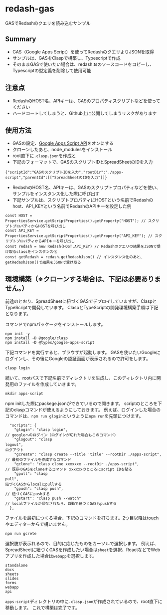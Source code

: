 # redash-gas
GASでRedashのクエリを読み込むサンプル

## Summary
- GAS（Google Apps Script）を使ってRedashのクエリよりJSONを取得
- サンプルは、GASをClaspで構築し、Typescriptで作成
- そのままGASで使いたい場合は、redash.tsのソースコードをコピーし、Typescriptの型定義を削除して使用可能

## 注意点
- RedashのHOST名、APIキーは、GASのプロパティスクリプトなどを使ってください
- ハードコートしてしまうと、Github上に公開してしまうリスクがあります

## 使用方法
- GASの設定、[Google Apps Script API](https://script.google.com/home/usersettings)をオンにする
- クローンしたあと、node_modulesをインストール
- root直下に`.clasp.json`を作成と
- 下記のフォーマットで、GASのスクリプトIDとSpreadSheetのIDを入力
```
{"scriptId":"GASのスクリプトIDを入力","rootDir":"./apps-script","parentId":[["SpreadSheetのIDを入力"]]}
```
- RedashのHOST名、APIキーは、GASのスクリプトプロパティなどを使い、サンプルをインスタンス化した際に呼び出す
- 下記サンプルは、スクリプトプロパティにHOSTという名前でRedashのhost、API_KEYという名前でRedashのAPIキーを設定した例
```
const HOST = PropertiesService.getScriptProperties().getProperty("HOST"); // スクリプトプロパティからHOSTを呼び出し
const API_KEY = PropertiesService.getScriptProperties().getProperty("API_KEY"); // スクリプトプロパティからAPIキーを呼び出し
const redash = new Redash(HOST,API_KEY) // Redashのクエリの結果をJSONで受け取るclassをインスタンス化
const getRedash = redash.getRedashJson() // インスタンス化のあと、getRedashJson()で結果をJSONで受け取る
```

## 環境構築（※クローンする場合は、下記は必要ありません。）
前途のとおり、SpreadSheetに紐づくGASでデプロイしていますが、ClaspとTypeScriptで開発しています。
ClaspとTypeScriptの開発環境構築手順は下記となります。

コマンドでnpmパッケージをインストールします。

```
npm init -y
npm install -D @google/clasp
npm install -D @types/google-apps-script
```

下記コマンドを実行すると、ブラウザが起動します。
GASを使いたいGoogleにログインし、その後にGoogleの認証画面が表示されるので許可をします。
```
clasp login
```

続いて、rootパスで下記名前でディレクトリを生成し、このディレクトリ内に開発用のファイルを作成していきます。
```
mkdir apps-script
```
npm initした際にpackege.jsonができているので開きます。
scriptのところを下記のclaspコマンドが使えるようにしておきます。
例えば、ログインした場合のコマンドは、`npm run glogin`というように`npm run`を先頭につけます。
```
  "scripts": {
    "glogin": "clasp login",                                           // googleへのログイン（ログインが切れた場合もこのコマンド）
    "glogout": "clasp logout",　　　　　　　　　　　　　　　　　　　　　　　　　　　　　　　　　　　　　　　　　　　　　　　　　　　　　　　　　　　　　　　　　　　　　　　　　　　　　　　　　　　// ログアウト
    "gcreate": "clasp create --title 'title' --rootDir ./apps-script", // 最初のファイルを作成するコマンド
    "gclone": "clasp clone xxxxxxx --rootDir ./apps-script",           // 既存のGASをcloneするコマンド xxxxxxのところにscript IDを貼る
    "gpull": "clasp pull",　　　　　　　　　　　　　　　　　　　　　　　　　　　　　　　　　　　　　　　　　　　　　　　　　　　　　　　　　　　　　　　　　　　　　　　　　　　　　　　　　　　　　　　　　　　// 紐づくGASからlocalにpullする
    "gpush": "clasp push",                                             // 紐づくGASにpushする
    "gstart": "clasp push --watch"                                     // localファイルが保存されたら、自動で紐づくGASもpushする
  },
 ```
ファイルを最初につくる場合、下記のコマンドを打ちます。2つ目以降はtouchやエディターからで構いません。
```
npm run gcrete
```
選択肢が表示れるので、目的に応じたものをカーソルで選択します。
例えば、SpreadSheetに紐づくGASを作成したい場合は`sheet`を選択、ReactなどでWebアプリを作成した場合は`webapp`を選択します。
```
standalone
docs
sheets
slides
forms
webapp
api
```

`apps-script`ディレクトリの中に`.clasp.json`が作成されているので、root直下に移動します。
これで構築は完了です。